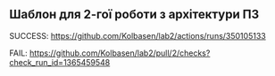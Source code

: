 Шаблон для 2-гої роботи з архітектури ПЗ
---

SUCCESS: https://github.com/Kolbasen/lab2/actions/runs/350105133

FAIL: https://github.com/Kolbasen/lab2/pull/2/checks?check_run_id=1365459548
